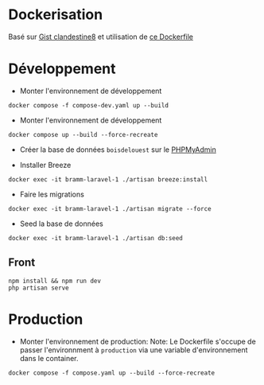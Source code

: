 # Dockerisation

Basé sur [Gist clandestine8](https://gist.github.com/clandestine8/48eb01d49a5ef919b0632aa07e41c860) et utilisation de [ce Dockerfile](https://cours.brosseau.ovh/tp/ops/deployer-laravel-docker.html)


# Développement

- Monter l'environnement de développement
```
docker compose -f compose-dev.yaml up --build
```

- Monter l'environnement de développement
```
docker compose up --build --force-recreate
```

- Créer la base de données `boisdelouest` sur le [PHPMyAdmin](localhost:8001)

- Installer Breeze
```
docker exec -it bramm-laravel-1 ./artisan breeze:install
```

- Faire les migrations
```
docker exec -it bramm-laravel-1 ./artisan migrate --force
```

- Seed la base de données
```
docker exec -it bramm-laravel-1 ./artisan db:seed
```

## Front

```
npm install && npm run dev
php artisan serve
```

# Production

- Monter l'environnement de production:
Note: Le Dockerfile s'occupe de passer l'environnment à `production` via une variable d'environnement dans le container.
```
docker compose -f compose.yaml up --build --force-recreate
```
